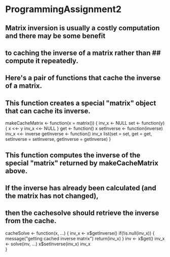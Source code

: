 # ProgrammingAssignment2
## Matrix inversion is usually a costly computation and there may be some benefit 
## to caching the inverse of a matrix rather than ## compute it repeatedly.
## Here's a pair of functions that cache the inverse of a matrix.

## This function creates a special "matrix" object that can cache its inverse.

makeCacheMatrix <- function(x = matrix()) {
        inv_x <- NULL
        set <- function(y) {
                x <<- y
                inv_x <<- NULL
        }
        get <- function() x
        setInverse <- function(inverse) inv_x <<- inverse
        getInverse <- function() inv_x
        list(set = set, get = get,
             setInverse = setInverse,
             getInverse = getInverse)
}


## This function computes the inverse of the special "matrix" returned by makeCacheMatrix above. 
## If the inverse has already been calculated (and the matrix has not changed), 
## then the cachesolve should retrieve the inverse from the cache.

cacheSolve <- function(x, ...) {
        inv_x <- x$getInverse()
        if(!is.null(inv_x)) {
                message("getting cached inverse matrix")
                return(inv_x)
        }
        inv <- x$get()
        inv_x <- solve(inv, ...)
        x$setInverse(inv_x)
        inv_x      
}


